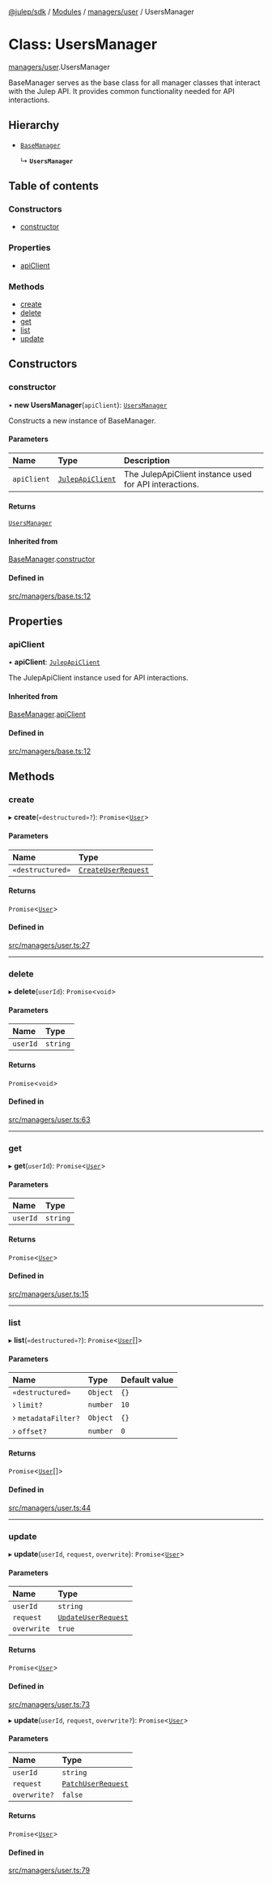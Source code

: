 [@julep/sdk](../README.md) / [Modules](../modules.md) / [managers/user](../modules/managers_user.md) / UsersManager

# Class: UsersManager

[managers/user](../modules/managers_user.md).UsersManager

BaseManager serves as the base class for all manager classes that interact with the Julep API.
It provides common functionality needed for API interactions.

## Hierarchy

- [`BaseManager`](managers_base.BaseManager.md)

  ↳ **`UsersManager`**

## Table of contents

### Constructors

- [constructor](managers_user.UsersManager.md#constructor)

### Properties

- [apiClient](managers_user.UsersManager.md#apiclient)

### Methods

- [create](managers_user.UsersManager.md#create)
- [delete](managers_user.UsersManager.md#delete)
- [get](managers_user.UsersManager.md#get)
- [list](managers_user.UsersManager.md#list)
- [update](managers_user.UsersManager.md#update)

## Constructors

### constructor

• **new UsersManager**(`apiClient`): [`UsersManager`](managers_user.UsersManager.md)

Constructs a new instance of BaseManager.

#### Parameters

| Name | Type | Description |
| :------ | :------ | :------ |
| `apiClient` | [`JulepApiClient`](api_JulepApiClient.JulepApiClient.md) | The JulepApiClient instance used for API interactions. |

#### Returns

[`UsersManager`](managers_user.UsersManager.md)

#### Inherited from

[BaseManager](managers_base.BaseManager.md).[constructor](managers_base.BaseManager.md#constructor)

#### Defined in

[src/managers/base.ts:12](https://github.com/julep-ai/julep/blob/5b06179c46dc68e44b8b54191c510e6fcf75c3ae/sdks/ts/src/managers/base.ts#L12)

## Properties

### apiClient

• **apiClient**: [`JulepApiClient`](api_JulepApiClient.JulepApiClient.md)

The JulepApiClient instance used for API interactions.

#### Inherited from

[BaseManager](managers_base.BaseManager.md).[apiClient](managers_base.BaseManager.md#apiclient)

#### Defined in

[src/managers/base.ts:12](https://github.com/julep-ai/julep/blob/5b06179c46dc68e44b8b54191c510e6fcf75c3ae/sdks/ts/src/managers/base.ts#L12)

## Methods

### create

▸ **create**(`«destructured»?`): `Promise`\<[`User`](../modules/api.md#user)\>

#### Parameters

| Name | Type |
| :------ | :------ |
| `«destructured»` | [`CreateUserRequest`](../modules/api.md#createuserrequest) |

#### Returns

`Promise`\<[`User`](../modules/api.md#user)\>

#### Defined in

[src/managers/user.ts:27](https://github.com/julep-ai/julep/blob/5b06179c46dc68e44b8b54191c510e6fcf75c3ae/sdks/ts/src/managers/user.ts#L27)

___

### delete

▸ **delete**(`userId`): `Promise`\<`void`\>

#### Parameters

| Name | Type |
| :------ | :------ |
| `userId` | `string` |

#### Returns

`Promise`\<`void`\>

#### Defined in

[src/managers/user.ts:63](https://github.com/julep-ai/julep/blob/5b06179c46dc68e44b8b54191c510e6fcf75c3ae/sdks/ts/src/managers/user.ts#L63)

___

### get

▸ **get**(`userId`): `Promise`\<[`User`](../modules/api.md#user)\>

#### Parameters

| Name | Type |
| :------ | :------ |
| `userId` | `string` |

#### Returns

`Promise`\<[`User`](../modules/api.md#user)\>

#### Defined in

[src/managers/user.ts:15](https://github.com/julep-ai/julep/blob/5b06179c46dc68e44b8b54191c510e6fcf75c3ae/sdks/ts/src/managers/user.ts#L15)

___

### list

▸ **list**(`«destructured»?`): `Promise`\<[`User`](../modules/api.md#user)[]\>

#### Parameters

| Name | Type | Default value |
| :------ | :------ | :------ |
| `«destructured»` | `Object` | `{}` |
| › `limit?` | `number` | `10` |
| › `metadataFilter?` | `Object` | `{}` |
| › `offset?` | `number` | `0` |

#### Returns

`Promise`\<[`User`](../modules/api.md#user)[]\>

#### Defined in

[src/managers/user.ts:44](https://github.com/julep-ai/julep/blob/5b06179c46dc68e44b8b54191c510e6fcf75c3ae/sdks/ts/src/managers/user.ts#L44)

___

### update

▸ **update**(`userId`, `request`, `overwrite`): `Promise`\<[`User`](../modules/api.md#user)\>

#### Parameters

| Name | Type |
| :------ | :------ |
| `userId` | `string` |
| `request` | [`UpdateUserRequest`](../modules/api.md#updateuserrequest) |
| `overwrite` | ``true`` |

#### Returns

`Promise`\<[`User`](../modules/api.md#user)\>

#### Defined in

[src/managers/user.ts:73](https://github.com/julep-ai/julep/blob/5b06179c46dc68e44b8b54191c510e6fcf75c3ae/sdks/ts/src/managers/user.ts#L73)

▸ **update**(`userId`, `request`, `overwrite?`): `Promise`\<[`User`](../modules/api.md#user)\>

#### Parameters

| Name | Type |
| :------ | :------ |
| `userId` | `string` |
| `request` | [`PatchUserRequest`](../modules/api.md#patchuserrequest) |
| `overwrite?` | ``false`` |

#### Returns

`Promise`\<[`User`](../modules/api.md#user)\>

#### Defined in

[src/managers/user.ts:79](https://github.com/julep-ai/julep/blob/5b06179c46dc68e44b8b54191c510e6fcf75c3ae/sdks/ts/src/managers/user.ts#L79)
